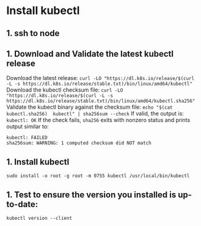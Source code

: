 # Install kubectl
## 1. ssh to node
## 1. Download and Validate the latest kubectl release
Download the latest release:
`curl -LO "https://dl.k8s.io/release/$(curl -L -s https://dl.k8s.io/release/stable.txt)/bin/linux/amd64/kubectl"`
Download the kubectl checksum file:
`curl -LO "https://dl.k8s.io/release/$(curl -L -s https://dl.k8s.io/release/stable.txt)/bin/linux/amd64/kubectl.sha256"`
Validate the kubectl binary against the checksum file:
`echo "$(cat kubectl.sha256)  kubectl" | sha256sum --check`
If valid, the output is:
`kubectl: OK`
If the check fails, `sha256` exits with nonzero status and prints output similar to:
```
kubectl: FAILED
sha256sum: WARNING: 1 computed checksum did NOT match
```
## 1. Install kubectl
`sudo install -o root -g root -m 0755 kubectl /usr/local/bin/kubectl`
## 1. Test to ensure the version you installed is up-to-date:
`kubectl version --client`